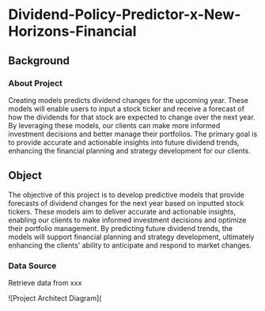 # Dividend-Policy-Predictor-x-New-Horizons-Financial
## Background
### About Project
Creating models predicts dividend changes for the upcoming year. These models will enable users to input a stock ticker and receive a forecast of how the dividends for that stock are expected to change over the next year. By leveraging these models, our clients can make more informed investment decisions and better manage their portfolios. The primary goal is to provide accurate and actionable insights into future dividend trends, enhancing the financial planning and strategy development for our clients.
## Object
The objective of this project is to develop predictive models that provide forecasts of dividend changes for the next year based on inputted stock tickers. These models aim to deliver accurate and actionable insights, enabling our clients to make informed investment decisions and optimize their portfolio management. By predicting future dividend trends, the models will support financial planning and strategy development, ultimately enhancing the clients' ability to anticipate and respond to market changes.
### Data Source
Retrieve data from xxx

![Project Architect Diagram](
